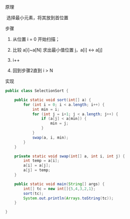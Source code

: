 原理

​    选择最小元素，将其放到首位置

步骤

1. 从位置 i = 0 开始扫描；

2. 比较 a[i]~a[N] 求出最小值位置 j，a[i] <-> a[j]

3. i++

4. 回到步骤2直到 i > N

实现

```java
public class SelectionSort {

    public static void sort(int[] a) {
        for (int i = 0; i < a.length; i++) {
            int min = i;
            for (int j = i+1; j < a.length; j++) {
                if (a[j] < a[min]) {
                    min = j;
                }
            }
            swap(a, i, min);
        }
    }

    private static void swap(int[] a, int i, int j) {
        int temp = a[i];
        a[i] = a[j];
        a[j] = temp;
    }

    public static void main(String[] args) {
        int[] tc = new int[]{5,4,3,2,1};
        sort(tc);
        System.out.println(Arrays.toString(tc));
    }

}
```
